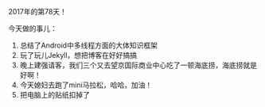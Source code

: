 2017年的第78天！

今天做的事儿：

1. 总结了Android中多线程方面的大体知识框架
2. 玩了玩儿Jekyll，想把博客在好好搞搞
3. 晚上建强请客，我们三个又去望京国际商业中心吃了一顿海底捞，海底捞就是好啊！
4. 今天媳妇去跑了mini马拉松，哈哈，加油！
5. 把电脑上的贴纸扣掉了




